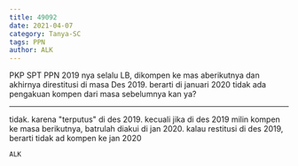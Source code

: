 ```yaml
---
title: 49092
date: 2021-04-07
category: Tanya-SC
tags: PPN
author: ALK
---
```


PKP SPT PPN 2019 nya selalu LB, dikompen ke mas aberikutnya dan akhirnya direstitusi di masa Des 2019. berarti di januari 2020 tidak ada pengakuan kompen dari masa sebelumnya kan ya?

---

tidak. karena "terputus" di des 2019. kecuali jika di des 2019 milin kompen ke masa berikutnya, batrulah diakui di jan 2020. kalau restitusi di des 2019, berarti tidak ad kompen ke jan 2020

`ALK`
